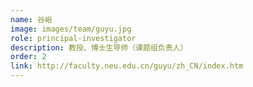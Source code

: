 ```yaml
---
name: 谷峪
image: images/team/guyu.jpg
role: principal-investigator
description: 教授、博士生导师（课题组负责人）
order: 2
link: http://faculty.neu.edu.cn/guyu/zh_CN/index.htm
---
```

